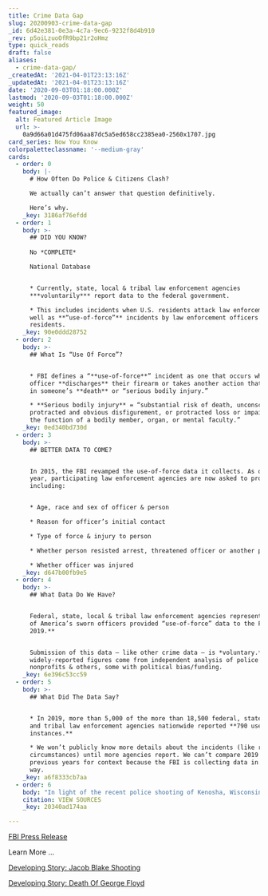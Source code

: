 ```yaml
---
title: Crime Data Gap
slug: 20200903-crime-data-gap
_id: 6d42e381-0e3a-4c7a-9ec6-9232f8d4b910
_rev: p5oiLzuoOfR9bp21r2oHmz
type: quick_reads
draft: false
aliases:
  - crime-data-gap/
_createdAt: '2021-04-01T23:13:16Z'
_updatedAt: '2021-04-01T23:13:16Z'
date: '2020-09-03T01:18:00.000Z'
lastmod: '2020-09-03T01:18:00.000Z'
weight: 50
featured_image:
  alt: Featured Article Image
  url: >-
    0a9d66a01d475fd06aa87dc5a5ed658cc2385ea0-2560x1707.jpg
card_series: Now You Know
colorpaletteclassname: '--medium-gray'
cards:
  - order: 0
    body: |-
      # How Often Do Police & Citizens Clash?

      We actually can’t answer that question definitively.

      Here’s why.
    _key: 3186af76efdd
  - order: 1
    body: >-
      ## DID YOU KNOW?  
        
      No *COMPLETE*  

      National Database


      * Currently, state, local & tribal law enforcement agencies
      ***voluntarily*** report data to the federal government.

      * This includes incidents when U.S. residents attack law enforcement, as
      well as **“use-of-force”** incidents by law enforcement officers against
      residents.
    _key: 90e0ddd28752
  - order: 2
    body: >-
      ## What Is “Use Of Force”?


      * FBI defines a “**use-of-force**” incident as one that occurs when an
      officer **discharges** their firearm or takes another action that results
      in someone’s **death** or “serious bodily injury.”

      * **Serious bodily injury** = “substantial risk of death, unconsciousness,
      protracted and obvious disfigurement, or protracted loss or impairment of
      the function of a bodily member, organ, or mental faculty.”
    _key: 0ed340bd730d
  - order: 3
    body: >-
      ## BETTER DATA TO COME?


      In 2015, the FBI revamped the use-of-force data it collects. As of last
      year, participating law enforcement agencies are now asked to provide data
      including:


      * Age, race and sex of officer & person

      * Reason for officer’s initial contact

      * Type of force & injury to person

      * Whether person resisted arrest, threatened officer or another person

      * Whether officer was injured
    _key: d647b00fb9e5
  - order: 4
    body: >-
      ## What Data Do We Have?


      Federal, state, local & tribal law enforcement agencies representing **41%
      of America’s sworn officers provided “use-of-force” data to the FBI in
      2019.**


      Submission of this data – like other crime data – is *voluntary.* Many
      widely-reported figures come from independent analysis of police data by
      nonprofits & others, some with political bias/funding.
    _key: 6e396c53cc59
  - order: 5
    body: >-
      ## What Did The Data Say?


      * In 2019, more than 5,000 of the more than 18,500 federal, state, local,
      and tribal law enforcement agencies nationwide reported **790 use-of-force
      instances.**

      * We won’t publicly know more details about the incidents (like race or
      circumstances) until more agencies report. We can’t compare 2019 data to
      previous years for context because the FBI is collecting data in a new
      way.
    _key: a6f8333cb7aa
  - order: 6
    body: "In light of the recent police shooting of Kenosha, Wisconsin, many may ask about clashes between police & citizens and vice-versa. The FBI collects annual data on incidents in which law enforcement officers are killed or assaulted in the line of duty.\_33 officers have been fatally wounded in 2020 as of Sept. 1."
    citation: VIEW SOURCES
    _key: 20340ad174aa

---
```

[FBI Press Release](http://fbi%20releases%202019%20participation%20data%20for%20the%20national%20use-of-force%20data%20collection/)

Learn More …

[Developing Story: Jacob Blake Shooting](https://smarthernews.com/article/jacobblake/)

[Developing Story: Death Of George Floyd](https://smarthernews.com/article/developing-story-the-death-of-george-floyd/)